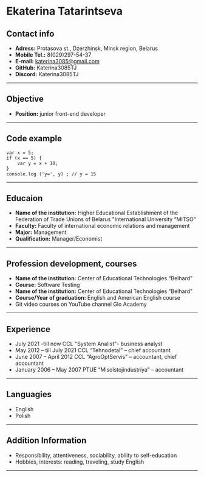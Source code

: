 # Ekaterina Tatarintseva

## Contact info

+ **Adress:** Protasova st., Dzerzhinsk, Minsk region, Belarus
+ **Mobile Tel.:** 8(029)297-54-37
+ **E-mail:** katerina3085@gmail.com
+ **GitHub:** Katerina3085TJ
+ **Discord:** Katerina3085TJ
************************************************************************************
## Objective

+ **Position:** junior front-end developer
************************************************************************************
## Code example

```
var x = 5;
if (x == 5) {
    var y = x + 10;
}
console.log ('y=', y) ; // y = 15
```
************************************************************************************
## Educaion

+ **Name of the institution:** Higher Educational Establishment of the Federation 
of Trade Unions of Belarus "International University “MITSO”
+ **Faculty:** Faculty of international economic relations and management
+ **Major:** Management
+ **Qualification:** Manager/Economist
************************************************************************************
## Profession development, courses

+ **Name of the institution:** Center of Educational Technologies “Belhard”
+ **Course:** Software Testing
+ **Name of the institution:** Center of Educational Technologies “Belhard”
+ **Course/Year of graduation:** English and American English course
+ Git video courses on YouTube channel Glo Academy
************************************************************************************
## Experience

+ July 2021 -till now CCL "System Analist"- business analyst
+ May 2012 – till July 2021 CCL “Tehnodetal” – chief accountant
+ June 2007 – April 2012 CCL “AgroOptServis” – accountant, chief accountant 
+ January 2006 – May 2007 PTUE “Misolstojindustriya” – accountant
************************************************************************************
## Languagies

+ English
+ Polish
************************************************************************************
## Addition Information

+ Responsibility, attentiveness, sociability, ability to self-education
+ Hobbies, interests: reading, traveling, study English
************************************************************************************
